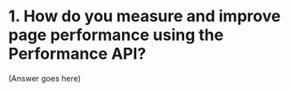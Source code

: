 # 1. How do you measure and improve page performance using the Performance API?

(Answer goes here)
